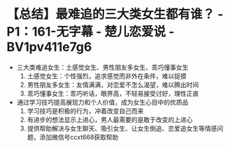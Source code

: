 # 【总结】最难追的三大类女生都有谁？ - P1：161-无字幕 - 楚儿恋爱说 - BV1pv411e7g6

-   三大类难追女生：土感觉女生、男性朋友多女生、乖巧懂事女生
    1.  土感觉女生：个性强烈，追求感觉而非外在条件，难以捉摸
    2.  男性朋友多女生：友情满满，对恋爱不怎么渴望，难以腾出时间
    3.  乖巧懂事女生：乖巧听话，眼界高，不轻易接受讨好，理性正直
-   通过学习技巧提高展现力和个人价值，成为女生心目中的优质品
    1.  学习技巧是积极的行为，冲着改变自己而来
    2.  有进步的想法显示上进心，男人最需要的是敢于改变的上进心
    3.  提供帮助解决与女生聊天、吸引女生、让女生倒追、恋爱追女生等情感问题，添加微信号ccxt668获取帮助